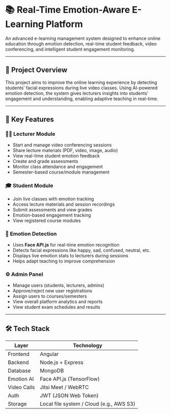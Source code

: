 # 📚 Real-Time Emotion-Aware E-Learning Platform

An advanced e-learning management system designed to enhance online education through emotion detection, real-time student feedback, video conferencing, and intelligent student engagement monitoring.

---

## 🚀 Project Overview

This project aims to improve the online learning experience by detecting students’ facial expressions during live video classes. Using AI-powered emotion detection, the system gives lecturers insights into students’ engagement and understanding, enabling adaptive teaching in real-time.

---

## 🎯 Key Features

### 👩‍🏫 Lecturer Module
- Start and manage video conferencing sessions
- Share lecture materials (PDF, video, image, audio)
- View real-time student emotion feedback
- Create and grade assessments
- Monitor class attendance and engagement
- Semester-based course/module management

### 🎓 Student Module
- Join live classes with emotion tracking
- Access lecture materials and session recordings
- Submit assessments and view grades
- Emotion-based engagement tracking
- View registered course modules

### 🧠 Emotion Detection
- Uses **Face API.js** for real-time emotion recognition
- Detects facial expressions like happy, sad, confused, neutral, etc.
- Displays live emotion stats to lecturers during sessions
- Helps adapt teaching to improve comprehension

### ⚙️ Admin Panel
- Manage users (students, lecturers, admins)
- Approve/reject new user registrations
- Assign users to courses/semesters
- View overall platform analytics and reports
- View student exam schedules and results

---

## 🛠️ Tech Stack

| Layer         | Technology         |
| ------------- | ------------------ |
| Frontend      | Angular            |
| Backend       | Node.js + Express  |
| Database      | MongoDB            |
| Emotion AI    | Face API.js (TensorFlow) |
| Video Calls   | Jitsi Meet / WebRTC |
| Auth          | JWT (JSON Web Token) |
| Storage       | Local file system / Cloud (e.g., AWS S3) |
